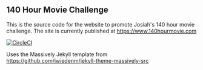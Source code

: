 ## 140 Hour Movie Challenge
This is the source code for the website to promote Josiah's 140 hour movie challenge.
The site is currently published at https://www.140hourmovie.com

[![CircleCI](https://circleci.com/gh/bigjonroberts/140hourmovie/tree/master.svg?style=svg)](https://circleci.com/gh/bigjonroberts/140hourmovie/tree/master)

Uses the Massively Jekyll template from https://github.com/iwiedenm/jekyll-theme-massively-src
